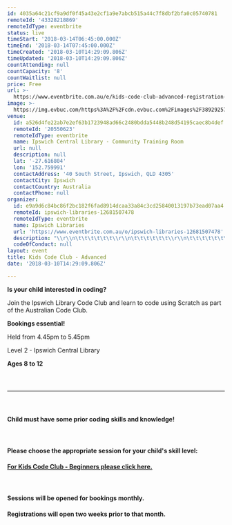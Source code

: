 ```yaml
---
id: 4035a64c21cf9a9df0f45a43e2cf1a9e7abcb515a44c7f8dbf2bfa0c05740781
remoteId: '43328218869'
remoteIdType: eventbrite
status: live
timeStart: '2018-03-14T06:45:00.000Z'
timeEnd: '2018-03-14T07:45:00.000Z'
timeCreated: '2018-03-10T14:29:09.806Z'
timeUpdated: '2018-03-10T14:29:09.806Z'
countAttending: null
countCapacity: '8'
countWaitlist: null
price: Free
url: >-
  https://www.eventbrite.com.au/e/kids-code-club-advanced-registration-43328218869?aff=ebapi
image: >-
  https://img.evbuc.com/https%3A%2F%2Fcdn.evbuc.com%2Fimages%2F38929257%2F197127469183%2F1%2Foriginal.jpg?s=ad17e6023484d6e727a51ace664da70b
venue:
  id: a526d4fe22ab7e2ef63b1723948ad66c2480bdda5448b248d54195caec8b4def
  remoteId: '20550623'
  remoteIdType: eventbrite
  name: Ipswich Central Library - Community Training Room
  url: null
  description: null
  lat: '-27.616804'
  lon: '152.759991'
  contactAddress: '40 South Street, Ipswich, QLD 4305'
  contactCity: Ipswich
  contactCountry: Australia
  contactPhone: null
organizer:
  id: e9a9d6c84bc86f2bc182f6fad8914dcaa33a84c3cd25840013197b73ead07aa4
  remoteId: ipswich-libraries-12681507478
  remoteIdType: eventbrite
  name: Ipswich Libraries
  url: 'https://www.eventbrite.com.au/o/ipswich-libraries-12681507478'
  description: "\\r\\n\t\t\t\t\t\t\\r\\n\t\t\t\t\t\t\\r\\n\t\t\t\t\t\t\\r\\n\t\t\t\t\t\t\\r\\n\t\t\t\t\t\t\\r\\n\t\t\t\t\t\t\\r\\n\t\t\t\t\t\t\\r\\n\t\t\t\t\t\t\\r\\n\t\t\t\t\t\t\\r\\n\t\t\t\t\t\t\\r\\n\t\t\t\t\t\t\\r\\n\t\t\t\t\t\t\\r\\n\t\t\t\t\t\t\\r\\n\t\t\t\t\t\t\\r\\n\t\t\t\t\t\t\\r\\n\t\t\t\t\t\t\\r\\n\t\t\t\t\t\t\\r\\n"
  codeOfConduct: null
layout: event
title: Kids Code Club - Advanced
date: '2018-03-10T14:29:09.806Z'

---
```

<P><STRONG><SPAN>Is your child interested in coding?</SPAN></STRONG></P>
<P><STRONG><SPAN></SPAN></STRONG>Join the Ipswich Library Code Club and learn to code using Scratch as part of the Australian Code Club.</P>
<P><STRONG>Bookings essential!</STRONG></P>
<P>Held from 4.45pm to 5.45pm</P>
<P>Level 2 - Ipswich Central Library</P>
<P><STRONG>Ages 8 to 12</STRONG></P>
<H4><BR></H4>
<HR>
<H4><BR></H4>
<H4><STRONG>Child must have some prior coding skills and knowledge!</STRONG></H4>
<H4><BR></H4>
<H4><STRONG>Please choose the appropriate session for your child's skill level:</STRONG></H4>
<H4><A HREF="https://www.eventbrite.com.au/e/kids-code-club-beginners-registration-41511523083" TARGET="_blank" REL="noopener noreferrer noopener noreferrer"><STRONG>For Kids Code Club - Beginners please click here.</STRONG></A></H4>
<H4><BR></H4>
<H4><STRONG>Sessions will be opened for bookings monthly.</STRONG></H4>
<H4 CLASS="MsoNormal"><STRONG>Registrations will open two weeks prior to that month.</STRONG></H4>
